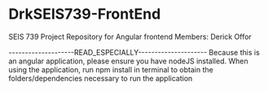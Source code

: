 # DrkSEIS739-FrontEnd
SEIS 739 Project Repository for Angular frontend
Members: Derick Offor

--------------------READ_ESPECIALLY---------------------
Because this is an angular application, please ensure you have nodeJS installed.
When using the application, run npm install in terminal to obtain the folders/dependencies necessary to run the application
